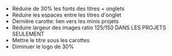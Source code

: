- Réduire de 30% les fonts des titres + onglets
- Réduire les espaces entre les titres d'onglet
- Dernière carotte: lien vers les minis projets
- Réduire largeur des images ratio 125/150 DANS LES PROJETS SEULEMENT
- Mettre le titre sous les carottes
- Diminuer le logo de 30%
